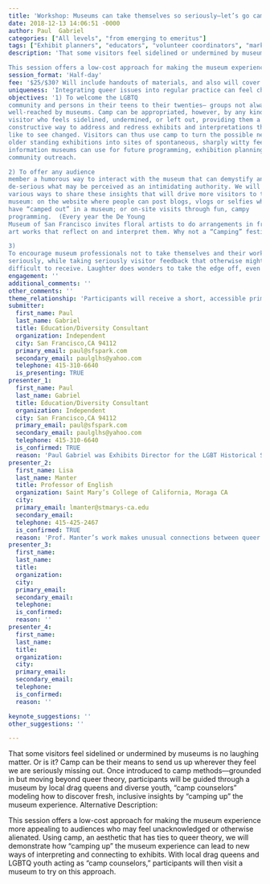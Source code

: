 ```yaml
---
title: 'Workshop: Museums can take themselves so seriously—let’s go camping!'
date: 2018-12-13 14:06:51 -0000
author: Paul  Gabriel
categories: ["All levels", "from emerging to emeritus"]
tags: ["Exhibit planners", "educators", "volunteer coordinators", "marketing/development", "curators." ]
description: 'That some visitors feel sidelined or undermined by museums is no laughing matter. Or is it? Camp can be their means to send us up wherever they feel we are seriously missing out. Once introduced to camp methods—grounded in but moving beyond queer theory, participants will be guided through a museum by local drag queens and diverse youth, “camp counselors” modeling how to discover fresh, inclusive insights by “camping up” the museum experience. Alternative Description:

This session offers a low-cost approach for making the museum experience more appealing to audiences who may feel unacknowledged or otherwise alienated.  Using camp, an aesthetic that has ties to queer theory, we will demonstrate how “camping up” the museum experience can lead to new ways of interpreting and connecting to exhibits. With local drag queens and LGBTQ youth acting as “camp counselors,” participants will then visit a museum to try on this approach.'
session_format: 'Half-day'
fee: '$25/$30? Will include handouts of materials, and also will cover small honoraria to the camp counselors.'
uniqueness: 'Integrating queer issues into regular practice can feel challenging. This workshop offers a fun, innovative way to do this, focusing on diversity, youth and social media.'
objectives: '1) To welcome the LGBTQ
community and persons in their teens to their twenties— groups not always
well-reached by museums. Camp can be appropriated, however, by any kind of
visitor who feels sidelined, undermined, or left out, providing them a fun,
constructive way to address and redress exhibits and interpretations they would
like to see changed. Visitors can thus use camp to turn the possible negatives of
older standing exhibitions into sites of spontaneous, sharply witty feedback,
information museums can use for future programming, exhibition planning, and
community outreach.

2) To offer any audience
member a humorous way to interact with the museum that can demystify and
de-serious what may be perceived as an intimidating authority. We will look at
various ways to share these insights that will drive more visitors to the
museum: on the website where people can post blogs, vlogs or selfies where they
have “camped out” in a museum; or on-site visits through fun, campy
programming.  (Every year the De Young
Museum of San Francisco invites floral artists to do arrangements in front of
art works that reflect on and interpret them. Why not a “Camping” festival?)

3)
To encourage museum professionals not to take themselves and their work too
seriously, while taking seriously visitor feedback that otherwise might be
difficult to receive. Laughter does wonders to take the edge off, even if the wit is edgy. Camp can thus allow for more open empathy and enjoyment of diverse audience reactions and experiences.'
engagement: ''
additional_comments: ''
other_comments: ''
theme_relationship: 'Participants will receive a short, accessible primer on queer theory and camp (broadening it beyond gay drag queens to any vulnerable, non-represented community). Local “camp counselors” will then demonstrate how to camp up at a local museum—poking fun with a purpose to reveal deeper insights missed by the museum. Participants will try their hand at camping out, and share take-aways. We hope later to reconvene with a drag show and cocktail soirée at a local bar, that can serve as a dual fundraiser for the WMA and a local charity chosen by the camp counselors.'
submitter:
  first_name: Paul
  last_name: Gabriel
  title: Education/Diversity Consultant
  organization: Independent
  city: San Francisco,CA 94112
  primary_email: paul@sfspark.com
  secondary_email: paulglhs@yahoo.com
  telephone: 415-310-6640
  is_presenting: TRUE
presenter_1:
  first_name: Paul
  last_name: Gabriel
  title: Education/Diversity Consultant
  organization: Independent
  city: San Francisco,CA 94112
  primary_email: paul@sfspark.com
  secondary_email: paulglhs@yahoo.com
  telephone: 415-310-6640
  is_confirmed: TRUE
  reason: 'Paul Gabriel was Exhibits Director for the LGBT Historical Society in San Francisco, served on its Board of Directors, and co-chaired its Oral History and Exhibitions Committees. He has also served on the steering committees for DivCom and the Alliance for Lesbian and Gay Concerns for AAM. His independent practice is dedicated to including voices and perspectives often silenced, ignored or misrepresented by usual museum practice.'
presenter_2:
  first_name: Lisa
  last_name: Manter
  title: Professor of English
  organization: Saint Mary’s College of California, Moraga CA
  city:
  primary_email: lmanter@stmarys-ca.edu
  secondary_email:
  telephone: 415-425-2467
  is_confirmed: TRUE
  reason: 'Prof. Manter’s work makes unusual connections between queer theory, camp, and different cultural artifacts such as medieval texts, films, and young adult literature. Â In addition to publishing on these topics, she was also one of the co-organizers for a conference called Many Camps: Subcultures and the Arts of Survival at San Francisco State.'
presenter_3:
  first_name:
  last_name:
  title:
  organization:
  city:
  primary_email:
  secondary_email:
  telephone:
  is_confirmed:
  reason: ''
presenter_4:
  first_name:
  last_name:
  title:
  organization:
  city:
  primary_email:
  secondary_email:
  telephone:
  is_confirmed:
  reason: ''

keynote_suggestions: ''
other_suggestions: ''

---
```

That some visitors feel sidelined or undermined by museums is no laughing matter. Or is it? Camp can be their means to send us up wherever they feel we are seriously missing out. Once introduced to camp methods—grounded in but moving beyond queer theory, participants will be guided through a museum by local drag queens and diverse youth, “camp counselors” modeling how to discover fresh, inclusive insights by “camping up” the museum experience. Alternative Description:

This session offers a low-cost approach for making the museum experience more appealing to audiences who may feel unacknowledged or otherwise alienated.  Using camp, an aesthetic that has ties to queer theory, we will demonstrate how “camping up” the museum experience can lead to new ways of interpreting and connecting to exhibits. With local drag queens and LGBTQ youth acting as “camp counselors,” participants will then visit a museum to try on this approach.
